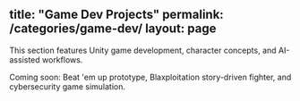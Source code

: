 title: "Game Dev Projects"
permalink: /categories/game-dev/
layout: page
---

This section features Unity game development, character concepts, and AI-assisted workflows.

Coming soon: Beat 'em up prototype, Blaxploitation story-driven fighter, and cybersecurity game simulation.